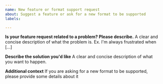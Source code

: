 ```yaml
---
name: New feature or format support request
about: Suggest a feature or ask for a new format to be supported
labels: 

---
```


**Is your feature request related to a problem? Please describe.**
A clear and concise description of what the problem is. Ex. I'm always frustrated when [...]

**Describe the solution you'd like**
A clear and concise description of what you want to happen.

**Additional context**
If you are asking for a new format to be supported, please provide some details about it
